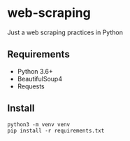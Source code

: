 # web-scraping
Just a web scraping practices in Python

## Requirements
* Python 3.6+
* BeautifulSoup4
* Requests

## Install
```
python3 -m venv venv
pip install -r requirements.txt
```
